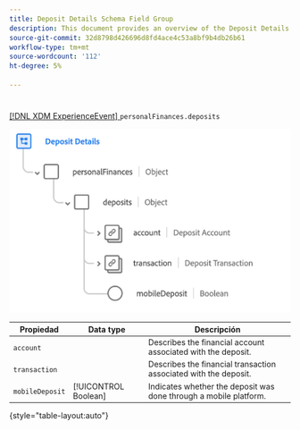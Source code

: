```yaml
---
title: Deposit Details Schema Field Group
description: This document provides an overview of the Deposit Details schema field group.
source-git-commit: 32d8798d426696d8fd4ace4c53a8bf9b4db26b61
workflow-type: tm+mt
source-wordcount: '112'
ht-degree: 5%

---
```


# 

[[!DNL XDM ExperienceEvent] ](../../classes/experienceevent.md) `personalFinances.deposits`

![](../../images/field-groups/deposit-details.png)

| Propiedad | Data type | Descripción |
| --- | --- | --- |
| `account` | [](../../data-types/financial-account.md) | Describes the financial account associated with the deposit. |
| `transaction` | [](../../data-types/transaction.md) | Describes the financial transaction associated with the deposit. |
| `mobileDeposit` | [!UICONTROL Boolean] | Indicates whether the deposit was done through a mobile platform. |

{style=&quot;table-layout:auto&quot;}

[](https://github.com/adobe/xdm/blob/master/docs/reference/fieldgroups/experience-event/industry-verticals/experienceevent-deposit-details.schema.json)
